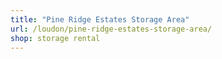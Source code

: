 ```yaml
---
title: "Pine Ridge Estates Storage Area"
url: /loudon/pine-ridge-estates-storage-area/
shop: storage rental
---
```

